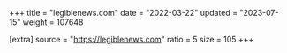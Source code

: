 +++
title = "legiblenews.com"
date = "2022-03-22"
updated = "2023-07-15"
weight = 107648

[extra]
source = "https://legiblenews.com"
ratio = 5
size = 105
+++
